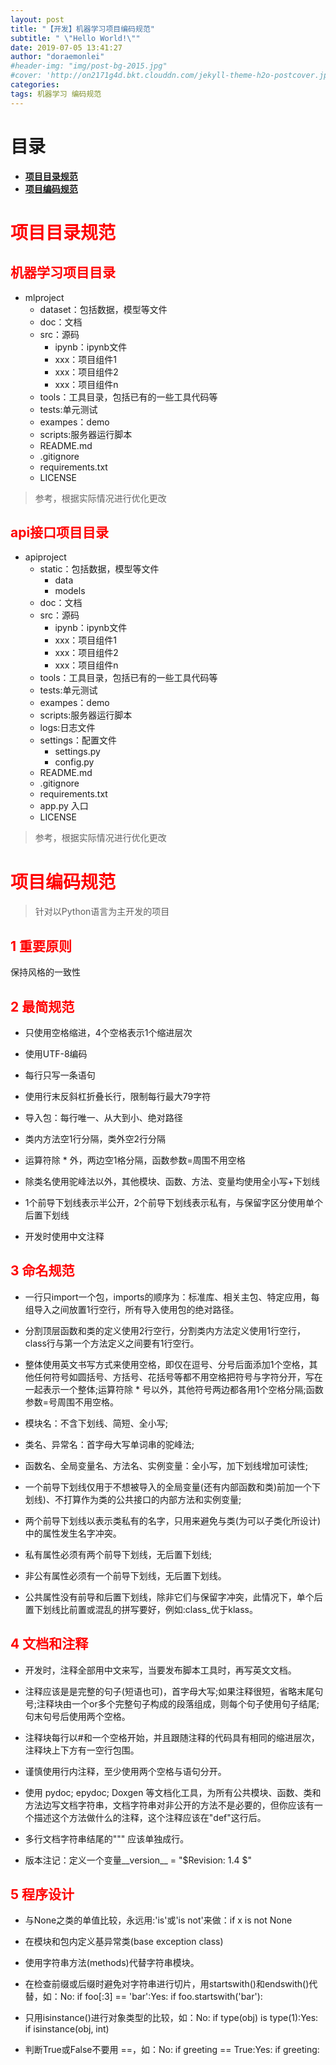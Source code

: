 ```yaml
---
layout: post
title: "【开发】机器学习项目编码规范"
subtitle: " \"Hello World!\""
date: 2019-07-05 13:41:27
author: "doraemonlei"
#header-img: "img/post-bg-2015.jpg"
#cover: 'http://on2171g4d.bkt.clouddn.com/jekyll-theme-h2o-postcover.jpg'
categories: 
tags: 机器学习 编码规范
---
```


# 目录

- **[项目目录规范](#0)**
- **[项目编码规范](#1)**

# <span id='0'><font color='red'>项目目录规范</font></span>
## <font color='red'>机器学习项目目录</font>
- mlproject
    - dataset：包括数据，模型等文件
    - doc：文档
    - src：源码
        - ipynb：ipynb文件
        - xxx：项目组件1
        - xxx：项目组件2
        - xxx：项目组件n
    - tools：工具目录，包括已有的一些工具代码等
    - tests:单元测试
    - exampes：demo
    - scripts:服务器运行脚本
    - README.md
    - .gitignore
    - requirements.txt
    - LICENSE

> 参考，根据实际情况进行优化更改

## <font color='red'>api接口项目目录</font>
- apiproject
    - static：包括数据，模型等文件
        - data
        - models
    - doc：文档
    - src：源码
        - ipynb：ipynb文件
        - xxx：项目组件1
        - xxx：项目组件2
        - xxx：项目组件n
    - tools：工具目录，包括已有的一些工具代码等
    - tests:单元测试
    - exampes：demo
    - scripts:服务器运行脚本
    - logs:日志文件
    - settings：配置文件
        - settings.py
        - config.py
    - README.md
    - .gitignore
    - requirements.txt
    - app.py 入口
    - LICENSE

> 参考，根据实际情况进行优化更改

# <span id='1'><font color='red'>项目编码规范</font></span>

> 针对以Python语言为主开发的项目

## <font color='red'>1 重要原则</font>
保持风格的一致性

## <font color='red'>2 最简规范</font>
- 只使用空格缩进，4个空格表示1个缩进层次

- 使用UTF-8编码
- 每行只写一条语句
- 使用行末反斜杠折叠长行，限制每行最大79字符
- 导入包：每行唯一、从大到小、绝对路径
- 类内方法空1行分隔，类外空2行分隔
- 运算符除 * 外，两边空1格分隔，函数参数=周围不用空格
- 除类名使用驼峰法以外，其他模块、函数、方法、变量均使用全小写+下划线
- 1个前导下划线表示半公开，2个前导下划线表示私有，与保留字区分使用单个后置下划线
- 开发时使用中文注释

## <font color='red'>3 命名规范</font>
- 一行只import一个包，imports的顺序为：标准库、相关主包、特定应用，每组导入之间放置1行空行，所有导入使用包的绝对路径。

- 分割顶层函数和类的定义使用2行空行，分割类内方法定义使用1行空行，class行与第一个方法定义之间要有1行空行。

- 整体使用英文书写方式来使用空格，即仅在逗号、分号后面添加1个空格，其他任何符号如圆括号、方括号、花括号等都不用空格把符号与字符分开，写在一起表示一个整体;运算符除 * 号以外，其他符号两边都各用1个空格分隔;函数参数=号周围不用空格。

- 模块名：不含下划线、简短、全小写;

- 类名、异常名：首字母大写单词串的驼峰法;

- 函数名、全局变量名、方法名、实例变量：全小写，加下划线增加可读性;

- 一个前导下划线仅用于不想被导入的全局变量(还有内部函数和类)前加一个下划线)、不打算作为类的公共接口的内部方法和实例变量;

- 两个前导下划线以表示类私有的名字，只用来避免与类(为可以子类化所设计)中的属性发生名字冲突。

- 私有属性必须有两个前导下划线，无后置下划线;

- 非公有属性必须有一个前导下划线，无后置下划线。

- 公共属性没有前导和后置下划线，除非它们与保留字冲突，此情况下，单个后置下划线比前置或混乱的拼写要好，例如:class_优于klass。

## <font color='red'>4 文档和注释</font>
- 开发时，注释全部用中文来写，当要发布脚本工具时，再写英文文档。

- 注释应该是是完整的句子(短语也可)，首字母大写;如果注释很短，省略末尾句号;注释块由一个or多个完整句子构成的段落组成，则每个句子使用句子结尾;句末句号后使用两个空格。

- 注释块每行以#和一个空格开始，并且跟随注释的代码具有相同的缩进层次，注释块上下方有一空行包围。

- 谨慎使用行内注释，至少使用两个空格与语句分开。

- 使用 pydoc; epydoc; Doxgen 等文档化工具，为所有公共模块、函数、类和方法边写文档字符串，文档字符串对非公开的方法不是必要的，但你应该有一个描述这个方法做什么的注释，这个注释应该在"def"这行后。

- 多行文档字符串结尾的""" 应该单独成行。

- 版本注记：定义一个变量__version__ = "\$Revision: 1.4 \$"

## <font color='red'>5 程序设计</font>
- 与None之类的单值比较，永远用:'is'或'is not'来做：if x is not None

- 在模块和包内定义基异常类(base exception class)

- 使用字符串方法(methods)代替字符串模块。

- 在检查前缀或后缀时避免对字符串进行切片，用startswith()和endswith()代替，如：No: if foo[:3] == 'bar':Yes: if foo.startswith('bar'):

- 只用isinstance()进行对象类型的比较，如：No: if type(obj) is type(1):Yes: if isinstance(obj, int)

- 判断True或False不要用 ==，如：No: if greeting == True:Yes: if greeting: